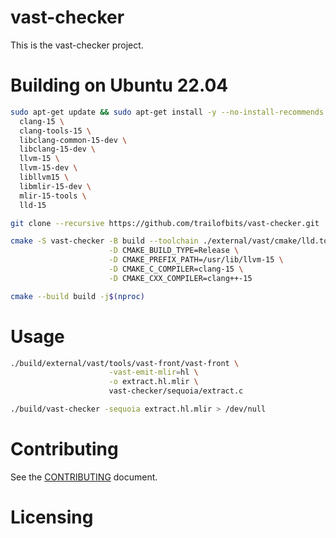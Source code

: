 # vast-checker

This is the vast-checker project.

# Building on Ubuntu 22.04

```sh
sudo apt-get update && sudo apt-get install -y --no-install-recommends \
  clang-15 \
  clang-tools-15 \
  libclang-common-15-dev \
  libclang-15-dev \
  llvm-15 \
  llvm-15-dev \
  libllvm15 \
  libmlir-15-dev \
  mlir-15-tools \
  lld-15
```

```sh
git clone --recursive https://github.com/trailofbits/vast-checker.git
```

```sh
cmake -S vast-checker -B build --toolchain ./external/vast/cmake/lld.toolchain.cmake \
                      -D CMAKE_BUILD_TYPE=Release \
                      -D CMAKE_PREFIX_PATH=/usr/lib/llvm-15 \
                      -D CMAKE_C_COMPILER=clang-15 \
                      -D CMAKE_CXX_COMPILER=clang++-15
```

```sh
cmake --build build -j$(nproc)
```

# Usage

```sh
./build/external/vast/tools/vast-front/vast-front \
                      -vast-emit-mlir=hl \
                      -o extract.hl.mlir \
                      vast-checker/sequoia/extract.c
```

```sh
./build/vast-checker -sequoia extract.hl.mlir > /dev/null

```

# Contributing

See the [CONTRIBUTING](CONTRIBUTING.md) document.

# Licensing

<!--
Please go to https://choosealicense.com/licenses/ and choose a license that
fits your needs. The recommended license for a project of this type is the
GNU AGPLv3.
-->
